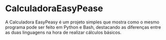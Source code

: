 # CalculadoraEasyPease
A Calculadora EasyPeasy é um projeto simples que mostra como o mesmo programa pode ser feito em Python e Bash, destacando as diferenças entre as duas linguagens na hora de realizar cálculos básicos.
